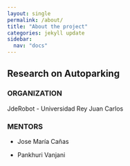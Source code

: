 ```yaml
---
layout: single
permalink: /about/
title: "About the project"
categories: jekyll update
sidebar:
  nav: "docs"
---
```


## Research on Autoparking



### ORGANIZATION
JdeRobot - Universidad Rey Juan Carlos

### MENTORS

* Jose María Cañas

* Pankhuri Vanjani
